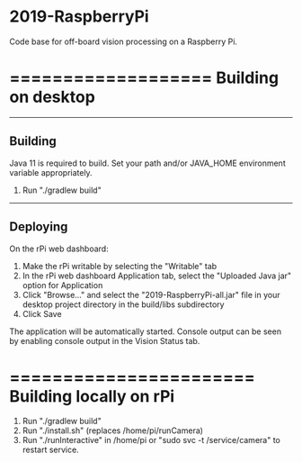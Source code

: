 # 2019-RaspberryPi
Code base for off-board vision processing on a Raspberry Pi.

===================
Building on desktop
===================

--------
Building
--------

Java 11 is required to build.  Set your path and/or JAVA_HOME environment
variable appropriately.

1) Run "./gradlew build"

---------
Deploying
---------

On the rPi web dashboard:

1) Make the rPi writable by selecting the "Writable" tab
2) In the rPi web dashboard Application tab, select the "Uploaded Java jar"
   option for Application
3) Click "Browse..." and select the "2019-RaspberryPi-all.jar" file in
   your desktop project directory in the build/libs subdirectory
4) Click Save

The application will be automatically started.  Console output can be seen by
enabling console output in the Vision Status tab.

=======================
Building locally on rPi
=======================

1) Run "./gradlew build"
2) Run "./install.sh" (replaces /home/pi/runCamera)
3) Run "./runInteractive" in /home/pi or "sudo svc -t /service/camera" to
   restart service.
